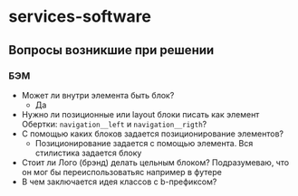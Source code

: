 # services-software

## Вопросы возникшие при решении

### БЭМ

- Может ли внутри элемента быть блок?
  - Да
- Нужно ли позиционные или layout блоки писать как элемент Обертки: `navigation__left` и `navigation__rigth`?
- С помощью каких блоков задается позиционирование элементов?
  - Позиционирование задается с помощью элемента. Вся стилистика задается блоку
- Стоит ли Лого (брэнд) делать цельным блоком? Подразумеваю, что он мог бы переиспользоватьяс например в футере
- В чем заключается идея классов с b-префиксом?

